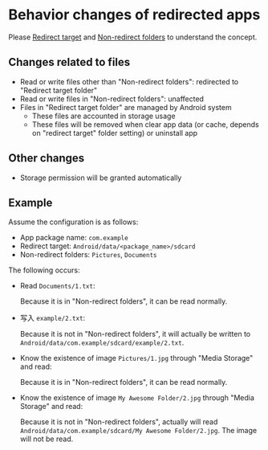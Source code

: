 # Behavior changes of redirected apps

Please [Redirect target](https://rikka.app/storage_redirect/docs/en/?doc=Redirect%20target) and [Non-redirect folders](https://rikka.app/storage_redirect/docs/en/?doc=Non-redirect%20folder) to understand the concept.

## Changes related to files

* Read or write files other than "Non-redirect folders": redirected to "Redirect target folder"
* Read or write files in "Non-redirect folders": unaffected
* Files in "Redirect target folder" are managed by Android system
  * These files are accounted in storage usage
  * These files will be removed when clear app data (or cache, depends on "redirect target" folder setting) or uninstall app

## Other changes

* Storage permission will be granted automatically

## Example

Assume the configuration is as follows:

- App package name: `com.example`
- Redirect target: `Android/data/<package_name>/sdcard`
- Non-redirect folders: `Pictures`, `Documents`

The following occurs:

- Read `Documents/1.txt`:
  
  Because it is in "Non-redirect folders", it can be read normally.

- 写入 `example/2.txt`:
  
  Because it is not in "Non-redirect folders", it will actually be written to `Android/data/com.example/sdcard/example/2.txt`.

- Know the existence of image `Pictures/1.jpg` through "Media Storage" and read:
  
  Because it is in "Non-redirect folders", it can be read normally.

- Know the existence of image `My Awesome Folder/2.jpg` through "Media Storage" and read:
  
  Because it is not in "Non-redirect folders", actually will read `Android/data/com.example/sdcard/My Awesome Folder/2.jpg`. The image will not be read.